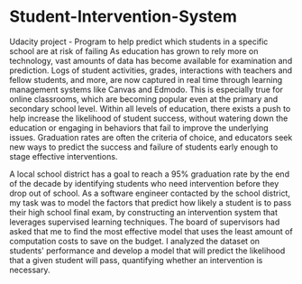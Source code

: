 # Student-Intervention-System

Udacity project - Program to help predict which students in a specific school are at risk of failing
As education has grown to rely more on technology, vast amounts of data has become available for examination and prediction. Logs of student activities, grades, interactions with teachers and fellow students, and more, are now captured in real time through learning management systems like Canvas and Edmodo. This is especially true for online classrooms, which are becoming popular even at the primary and secondary school level. Within all levels of education, there exists a push to help increase the likelihood of student success, without watering down the education or engaging in behaviors that fail to improve the underlying issues. Graduation rates are often the criteria of choice, and educators seek new ways to predict the success and failure of students early enough to stage effective interventions.


A local school district has a goal to reach a 95% graduation rate by the end of the decade by identifying students who need intervention before they drop out of school. As a software engineer contacted by the school district, my task was to model the factors that predict how likely a student is to pass their high school final exam, by constructing an intervention system that leverages supervised learning techniques. The board of supervisors had asked that me to find the most effective model that uses the least amount of computation costs to save on the budget. I analyzed the dataset on students' performance and develop a model that will predict the likelihood that a given student will pass, quantifying whether an intervention is necessary.

